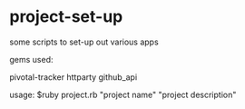 project-set-up
==============

some scripts to set-up out various apps

gems used:

pivotal-tracker
httparty
github_api


usage:  $ruby project.rb "project name" "project description"